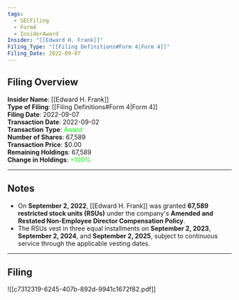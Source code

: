```yaml
---
tags:
  - SECFiling
  - Form4
  - InsiderAward
Insider: "[[Edward H. Frank]]"
Filing_Type: "[[Filing Definitions#Form 4|Form 4]]"
Filing_Date: 2022-09-07
---
```

## Filing Overview

**Insider Name**: [[Edward H. Frank]]  
**Type of Filing**: [[Filing Definitions#Form 4|Form 4]]  
**Filing Date**: 2022-09-07  
**Transaction Date**: 2022-09-02  
**Transaction Type**: <span style="color:lime">Award</span>  
**Number of Shares**: 67,589  
**Transaction Price**: $0.00  
**Remaining Holdings**: 67,589  
**Change in Holdings**: <span style="color:lime">+100%</span>  

---

## Notes

- On **September 2, 2022**, [[Edward H. Frank]] was granted **67,589 restricted stock units (RSUs)** under the company's **Amended and Restated Non-Employee Director Compensation Policy**.
- The RSUs vest in three equal installments on **September 2, 2023**, **September 2, 2024**, and **September 2, 2025**, subject to continuous service through the applicable vesting dates.

---

## Filing

![[c7312319-6245-407b-892d-9941c1672f82.pdf]]
